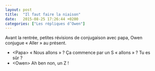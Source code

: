 ```yaml
---
layout: post
title:  "Il faut faire la niaison"
date:   2015-08-25 17:26:44 +0200
categories: ["Les répliques d’Owen"]
---
```


Avant la rentrée, petites révisions de conjugaison avec papa, Owen conjugue « Aller » au présent.

-   \<Papa\> « Nous allons » ? Ça commence par un S « allons » ? Tu es sûr ?
-   \<Owen\> Ah ben non, un Z !
